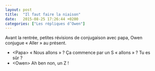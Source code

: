 ```yaml
---
layout: post
title:  "Il faut faire la niaison"
date:   2015-08-25 17:26:44 +0200
categories: ["Les répliques d’Owen"]
---
```


Avant la rentrée, petites révisions de conjugaison avec papa, Owen conjugue « Aller » au présent.

-   \<Papa\> « Nous allons » ? Ça commence par un S « allons » ? Tu es sûr ?
-   \<Owen\> Ah ben non, un Z !
